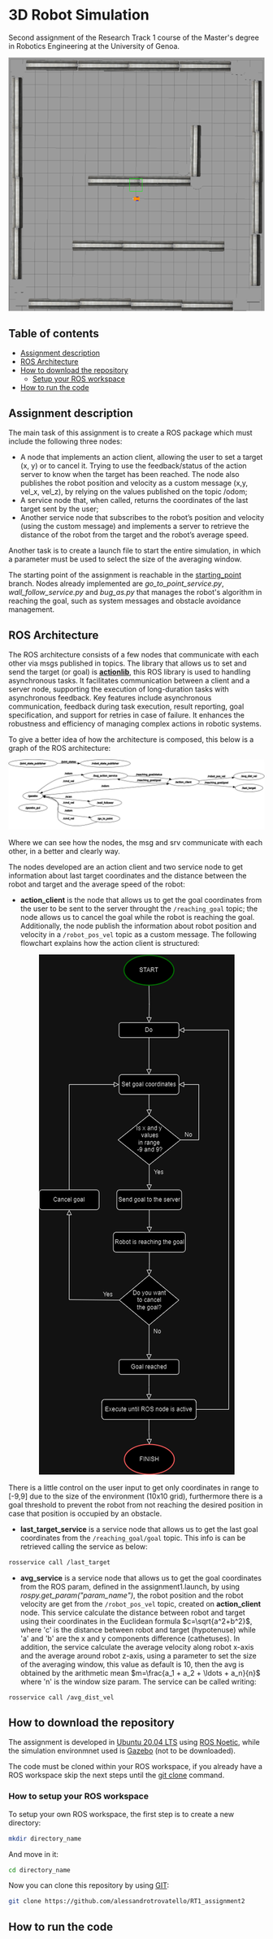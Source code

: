# 3D Robot Simulation

Second assignment of the Research Track 1 course of the Master's degree in Robotics Engineering at the University of Genoa.
<p align="center">
  <img src="https://github.com/alessandrotrovatello/RT1_assignment2/blob/main/images/grid.png" alt="Environment">
</p>

## Table of contents
- [Assignment description](#assignmentdescription)
- [ROS Architecture](#rosarchitecture)
- [How to download the repository](#rosrep)
  - [Setup your ROS workspace](#rosws)
- [How to run the code](#howto)

<a name="assignmentdescription"></a>
## Assignment description

The main task of this assignment is to create a ROS package which must include the following three nodes:
- A node that implements an action client, allowing the user to set a target (x, y) or to cancel it. Trying to use the feedback/status of the action server to know when the target has been reached. The node also publishes the robot position and velocity as a custom message (x,y, vel_x, vel_z), by relying on the values published on the topic /odom;
- A service node that, when called, returns the coordinates of the last target sent by the user;
- Another service node that subscribes to the robot’s position and velocity (using the custom message) and implements a server to retrieve the distance of the robot from the target and the robot’s average speed.
  
Another task is to create a launch file to start the entire simulation, in which a parameter must be used to select the size of the averaging window.

The starting point of the assignment is reachable in the [starting_point](https://github.com/alessandrotrovatello/RT1_assignment2/tree/starting_point) branch. Nodes already implemented are *go_to_point_service.py*, *wall_follow_service.py* and *bug_as.py* that manages the robot's algorithm in reaching the goal, such as system messages and obstacle avoidance management.

<a name="rosarchitecture"></a>
## ROS Architecture

The ROS architecture consists of a few nodes that communicate with each other via msgs published in topics. The library that allows us to set and send the target (or goal) is [**actionlib**](https://wiki.ros.org/actionlib), this ROS library is used to handling asynchronous tasks. It facilitates communication between a client and a server node, supporting the execution of long-duration tasks with asynchronous feedback. Key features include asynchronous communication, feedback during task execution, result reporting, goal specification, and support for retries in case of failure. It enhances the robustness and efficiency of managing complex actions in robotic systems.

To give a better idea of how the architecture is composed, this below is a graph of the ROS architecture:

![ROS Architecture of the assignment](https://github.com/alessandrotrovatello/RT1_assignment2/blob/main/images/rosgraph.png)

Where we can see how the nodes, the msg and srv communicate with each other, in a better and clearly way.

The nodes developed are an action client and two service node to get information about last target coordinates and the distance between the robot and target and the average speed of the robot:
- **action_client** is the node that allows us to get the goal coordinates from the user to be sent to the server throught the `/reaching_goal` topic; the node allows us to cancel the goal while the robot is reaching the goal. Additionally, the node publish the information about robot position and velocity in a `/robot_pos_vel` topic as a custom message. The following flowchart explains how the action client is structured:

<p align="center">
  <img src="https://github.com/alessandrotrovatello/RT1_assignment2/blob/main/images/action_client_flowchart.png" alt="*action_client*'s flowchart">
</p>

There is a little control on the user input to get only coordinates in range to [-9,9] due to the size of the environment (10x10 grid), furthermore there is a goal threshold to prevent the robot from not reaching the desired position in case that position is occupied by an obstacle.

- **last_target_service** is a service node that allows us to get the last goal coordinates from the `/reaching_goal/goal` topic. This info is can be retrieved calling the service as below:
```bash
rosservice call /last_target
```

- **avg_service** is a service node that allows us to get the goal coordinates from the ROS param, defined in the assignment1.launch, by using *rospy.get_param("param_name")*, the robot position and the robot velocity are get from the `/robot_pos_vel` topic, created on **action_client** node. This service calculate the distance between robot and target using their coordinates in the Euclidean formula $c=\sqrt{a^2+b^2}$, where 'c' is the distance between robot and target (hypotenuse) while 'a' and 'b' are the x and y components difference (cathetuses). In addition, the service calculate the average velocity along robot x-axis and the average around robot z-axis, using a parameter to set the size of the averaging window, this value as default is 10, then the avg is obtained by the arithmetic mean $m=\frac{a_1 + a_2 + \ldots + a_n}{n}$ where 'n' is the window size param. The service can be called writing:
```bash
rosservice call /avg_dist_vel
```
<a name="rosrep"></a>
## How to download the repository

The assignment is developed in [Ubuntu 20.04 LTS](https://ubuntu.com/tutorials/install-ubuntu-desktop#2-download-an-ubuntu-image) using [ROS Noetic](https://wiki.ros.org/noetic/Installation/Ubuntu), while the simulation environmnet used is [Gazebo](https://gazebosim.org/docs/harmonic/architecture) (not to be downloaded).

The code must be cloned within your ROS workspace, if you already have a ROS workspace skip the next steps until the [git clone](#clone) command.

<a name="rosws"></a>
### How to setup your ROS workspace
To setup your own ROS workspace, the first step is to create a new directory:
```bash
mkdir directory_name
```
And move in it:
```bash
cd directory_name
```
<a name="clone"></a>
Now you can clone this repository by using [GIT](https://github.com/git-guides/install-git):
```bash
git clone https://github.com/alessandrotrovatello/RT1_assignment2
```

<a name="howto"></a>
## How to run the code

